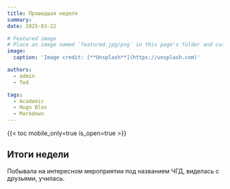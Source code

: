 ```yaml
---
title: Прошедшая неделя
summary: 
date: 2025-03-22

# Featured image
# Place an image named `featured.jpg/png` in this page's folder and customize its options here.
image:
  caption: 'Image credit: [**Unsplash**](https://unsplash.com)'

authors:
  - admin
  - Ted

tags:
  - Academic
  - Hugo Blox
  - Markdown
---
```


{{< toc mobile_only=true is_open=true >}}

## Итоги недели

Побывала на интересном мероприятии под названием ЧГД, виделась с друзьями, училась.

